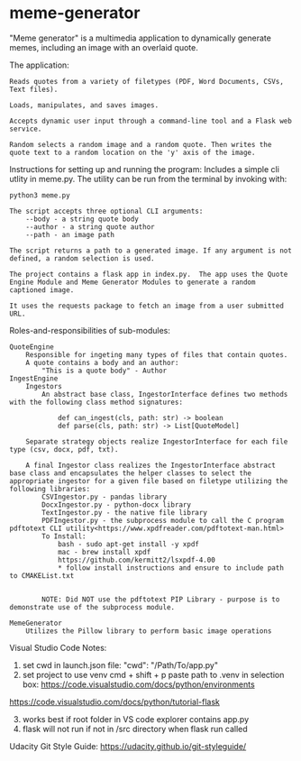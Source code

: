 # meme-generator
"Meme generator" is a multimedia application to dynamically generate memes, including an image with an overlaid quote.

The application:

    Reads quotes from a variety of filetypes (PDF, Word Documents, CSVs, Text files).
    
    Loads, manipulates, and saves images.

    Accepts dynamic user input through a command-line tool and a Flask web service.

    Random selects a random image and a random quote. Then writes the quote text to a random location on the 'y' axis of the image.

Instructions for setting up and running the program: 
    Includes a simple cli utlity in meme.py. The utility can be run from the terminal by invoking with:

``` 
python3 meme.py
```

    The script accepts three optional CLI arguments:
        --body - a string quote body
        --author - a string quote author
        --path - an image path

    The script returns a path to a generated image. If any argument is not defined, a random selection is used.

    The project contains a flask app in index.py.  The app uses the Quote Engine Module and Meme Generator Modules to generate a random captioned image.

    It uses the requests package to fetch an image from a user submitted URL.

Roles-and-responsibilities of sub-modules:

    QuoteEngine
        Responsible for ingeting many types of files that contain quotes.
        A quote contains a body and an author: 
            "This is a quote body" - Author
    IngestEngine
        Ingestors
            An abstract base class, IngestorInterface defines two methods with the following class method signatures:

                def can_ingest(cls, path: str) -> boolean
                def parse(cls, path: str) -> List[QuoteModel]

        Separate strategy objects realize IngestorInterface for each file type (csv, docx, pdf, txt).
        
        A final Ingestor class realizes the IngestorInterface abstract base class and encapsulates the helper classes to select the appropriate ingestor for a given file based on filetype utilizing the following libraries:
            CSVIngestor.py - pandas library
            DocxIngestor.py - python-docx library
            TextIngestor.py - the native file library
            PDFIngestor.py - the subprocess module to call the C program pdftotext CLI utility<https://www.xpdfreader.com/pdftotext-man.html>
            To Install:
                bash - sudo apt-get install -y xpdf
                mac - brew install xpdf
                https://github.com/kermitt2/lsxpdf-4.00
                * follow install instructions and ensure to include path to CMAKEList.txt

            
            NOTE: Did NOT use the pdftotext PIP Library - purpose is to demonstrate use of the subprocess module.

    MemeGenerator
        Utilizes the Pillow library to perform basic image operations

Visual Studio Code Notes:
1. set cwd in launch.json file: "cwd": "/Path/To/app.py"
2. set project to use venv cmd + shift + p paste path to .venv in selection box: https://code.visualstudio.com/docs/python/environments

https://code.visualstudio.com/docs/python/tutorial-flask

3. works best if root folder in VS code explorer contains app.py
4. flask will not run if not in /src directory when flask run called


Udacity Git Style Guide: https://udacity.github.io/git-styleguide/

